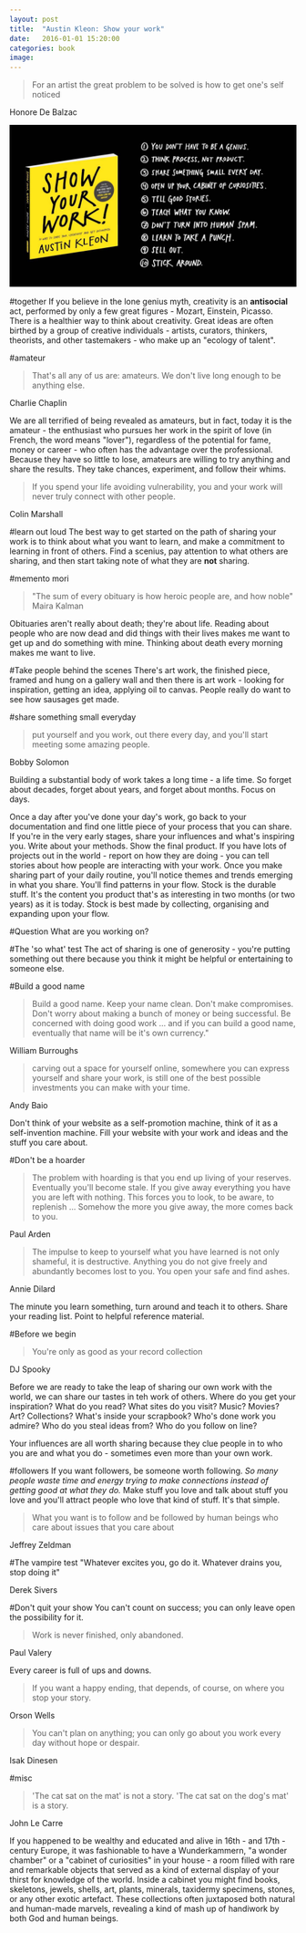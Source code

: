 ```yaml
---
layout: post
title:  "Austin Kleon: Show your work"
date:   2016-01-01 15:20:00
categories: book
image:
---
```


>For an artist the great problem to be solved is how to get one's self noticed

Honore De Balzac

![](/assets/article_images/2016-01-01-show-your-work/showyourwork.jpg)

#together
If you believe in the lone genius myth, creativity is an **antisocial** act, performed by only a few great figures - Mozart, Einstein, Picasso.
There is a healthier way to think about creativity. Great ideas are often birthed by a group of creative individuals - artists, curators, thinkers, theorists, and other tastemakers - who make up an "ecology of talent".

#amateur
> That's all any of us are: amateurs. We don't live long enough to be anything else.

Charlie Chaplin

We are all terrified of being revealed as amateurs, but in fact, today it is the amateur - the enthusiast who pursues her work in the spirit of love (in French, the word means "lover"), regardless of the potential for fame, money or career - who often has the advantage over the professional.
Because they have so little to lose, amateurs are willing to try anything and share the results. They take chances, experiment, and follow their whims.

>If you spend your life avoiding vulnerability, you and your work will never truly connect with other people.

Colin Marshall

#learn out loud
The best way to get started on the path of sharing your work is to think about what you want to learn, and make a commitment to learning in front of others. 
Find a scenius, pay attention to what others are sharing, and then start taking note of what they are **not** sharing.

#memento mori
>"The sum of every obituary is how heroic people are, and how noble"
Maira Kalman

Obituaries aren't really about death; they're about life. Reading about people who are now dead and did things with their lives makes me want to get up and do something with mine. Thinking about death every morning makes me want to live.
 
#Take people behind the scenes
There's art work, the finished piece, framed and hung on a gallery wall and then there is art work - looking for inspiration, getting an idea, applying oil to canvas.
People really do want to see how sausages get made.

#share something small everyday
>put yourself and you work, out there every day, and you'll start meeting some amazing people.

Bobby Solomon

Building a substantial body of work takes a long time - a life time. So forget about decades, forget about years, and forget about months. Focus on days.

Once a day after you've done your day's work, go back to your documentation and find one little piece of your process that you can share. 
If you're in the very early stages, share your influences and what's inspiring you. Write about your methods. Show the final product.
If you have lots of projects out in the world - report on how they are doing - you can tell stories about how people are interacting with your work.
Once you make sharing part of your daily routine, you'll notice themes and trends emerging in what you share. You'll find patterns in your flow.
Stock is the durable stuff. It's the content you product that's as interesting in two months (or two years) as it is today. 
Stock is best made by collecting, organising and expanding upon your flow.

#Question
What are you working on?

#The 'so what' test
The act of sharing is one of generosity - you're putting something out there because you think it might be helpful or entertaining to someone else.

#Build a good name
> Build a good name. Keep your name clean. Don't make compromises. Don't worry about making a bunch of money or being successful. Be concerned with doing good work ... and if you can build a good name, eventually that name will be it's own currency."

William Burroughs

>carving out a space for yourself online, somewhere you can express yourself and share your work, is still one of the best possible investments you can make with your time.

Andy Baio

Don't think of your website as a self-promotion machine, think of it as a self-invention machine. Fill your website with your work and ideas and the stuff you care about.

#Don't be a hoarder
> The problem with hoarding is that you end up living of your reserves. Eventually you'll become stale. If you give away everything you have you are left with nothing. This forces you to look, to be aware, to replenish ... Somehow the more you give away, the more comes back to you.

Paul Arden

> The impulse to keep to yourself what you have learned is not only shameful, it is destructive. Anything you do not give freely and abundantly becomes lost to you. You open your safe and find ashes.

Annie Dilard

The minute you learn something, turn around and teach it to others. Share your reading list. Point to helpful reference material.

#Before we begin
> You're only as good as your record collection

DJ Spooky

Before we are ready to take the leap of sharing our own work with the world, we can share our tastes in teh work of others.
Where do you get your inspiration? What do you read? What sites do you visit? Music? Movies? Art? Collections? What's inside your scrapbook? Who's done work you admire? Who do you steal ideas from? Who do you follow on line?

Your influences are all worth sharing because they clue people in to who you are and what you do - sometimes even more than your own work.

#followers
If you want followers, be someone worth following. *So many people waste time and energy trying to make connections instead of getting good at what they do.*
Make stuff you love and talk about stuff you love and you'll attract people who love that kind of stuff. It's that simple.

>What you want is to follow and be followed by human beings who care about issues that you care about

Jeffrey Zeldman

#The vampire test
"Whatever excites you, go do it. Whatever drains you, stop doing it"

Derek Sivers

#Don't quit your show
You can't count on success; you can only leave open the possibility for it.

> Work is never finished, only abandoned.

Paul Valery

Every career is full of ups and downs.

>If you want a happy ending, that depends, of course, on where you stop your story.

Orson Wells

>You can't plan on anything; you can only go about you work every day without hope or despair.

Isak Dinesen

#misc

>'The cat sat on the mat' is not a story. 'The cat sat on the dog's mat' is a story.

John Le Carre

If you happened to be wealthy and educated and alive in 16th - and 17th - century Europe, it was fashionable to have a Wunderkammern, "a wonder chamber" or a "cabinet of curiosities" in your house - a room filled with rare and remarkable objects that served as a kind of external display of your thirst for knowledge of the world.
Inside a cabinet you might find books, skeletons, jewels, shells, art, plants, minerals, taxidermy specimens, stones, or any other exotic artefact.
These collections often juxtaposed both natural and human-made marvels, revealing a kind of mash up of handiwork by both God and human beings.

